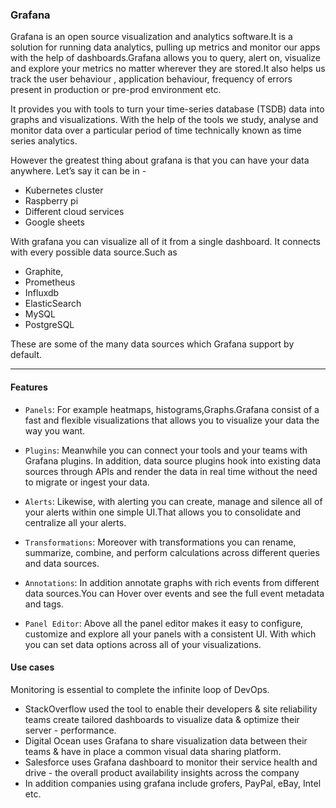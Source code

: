 ### Grafana

Grafana is an open source visualization and analytics software.It is a solution for running data analytics, pulling up metrics and monitor our apps with the help of dashboards.Grafana allows you to query, alert on, visualize and explore your metrics no matter wherever they are stored.It also helps us track the user behaviour , application behaviour, frequency of errors present in production or pre-prod environment etc.

It provides you with tools to turn your time-series database (TSDB) data into graphs and visualizations. With the help of the tools we study, analyse and monitor data over a particular period of time technically known as time series analytics.

However the greatest thing about grafana is that you can have your data anywhere. Let’s say it can be in -

- Kubernetes cluster
- Raspberry pi
- Different cloud services
- Google sheets

With grafana you can visualize all of it from a single dashboard. It connects with every possible data source.Such as

- Graphite,
- Prometheus
- Influxdb
- ElasticSearch
- MySQL
- PostgreSQL

These are some of the many data sources which Grafana support by default.

---

#### Features

- `Panels`: For example heatmaps, histograms,Graphs.Grafana consist of a fast and flexible visualizations that allows you to visualize your data the way you want.

- `Plugins`: Meanwhile you can connect your tools and your teams with Grafana plugins. In addition, data source plugins hook into existing data sources through APIs and render the data in real time without the need to migrate or ingest your data.

- `Alerts`: Likewise, with alerting you can create, manage and silence all of your alerts within one simple UI.That allows you to consolidate and centralize all your alerts.

- `Transformations`: Moreover with transformations you can rename, summarize, combine, and perform calculations across different queries and data sources.

- `Annotations`: In addition annotate graphs with rich events from different data sources.You can Hover over events and see the full event metadata and tags.

- `Panel Editor`: Above all the panel editor makes it easy to configure, customize and explore all your panels with a consistent UI. With which you can set data options across all of your visualizations.

#### Use cases

Monitoring is essential to complete the infinite loop of DevOps.

- StackOverflow used the tool to enable their developers & site reliability teams create tailored dashboards to visualize data & optimize their server - performance.
- Digital Ocean uses Grafana to share visualization data between their teams & have in place a common visual data sharing platform.
- Salesforce uses Grafana dashboard to monitor their service health and drive - the overall product availability insights across the company
- In addition companies using grafana include grofers, PayPal, eBay, Intel etc.
